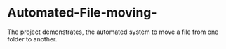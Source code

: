 # Automated-File-moving-
The project demonstrates, the automated system to move a file from one folder to another.
